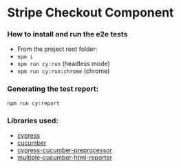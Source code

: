 # Stripe Checkout Component

### How to install and run the e2e tests

- From the project root folder:
- `npm i`
- `npm run cy:run` (headless mode)
- `npm run cy:run:chrome` (chrome)

### Generating the test report:

`npm run cy:report`

### Libraries used:

- [cypress](https://www.cypress.io)
- [cucumber](https://github.com/cucumber/cucumber-js)
- [cypress-cucumber-preprocessor](https://github.com/TheBrainFamily/cypress-cucumber-preprocessor)
- [multiple-cucumber-html-reporter](https://github.com/wswebcreation/multiple-cucumber-html-reporter)
